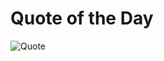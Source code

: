 
  
<h1>Quote of the Day </h1>
<!-- <img src="https://user-images.githubusercontent.com/74038190/212749447-bfb7e725-6987-49d9-ae85-2015e3e7cc41.gif" width="950"> -->


 ![Quote](https://github-readme-quotes-bay.vercel.app/quote?theme=dark&layout=zues&&quoteCategory=programming)

